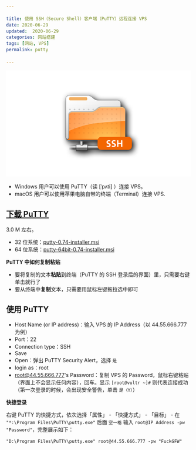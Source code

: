 ```yaml
---

title: 使用 SSH（Secure Shell）客户端（PuTTY）远程连接 VPS  
date: 2020-06-29  
updated:  2020-06-29
categories: 网站搭建  
tags: [网站, VPS]  
permalink: putty  

---
```


![ssh](putty/ssh.png "Secure Shell（安全外壳协议，简称 SSH）是一种加密的网络传输协议。")

- Windows 用户可以使用 PuTTY（读 [ˈpʌti] ）连接 VPS。
- macOS 用户可以使用苹果电脑自带的终端（Terminal）连接 VPS.

<!-- more -->



## [下载 PuTTY](https://www.chiark.greenend.org.uk/~sgtatham/putty/latest.html)

3.0 M 左右。

- 32 位系统：[putty-0.74-installer.msi](https://the.earth.li/~sgtatham/putty/latest/w32/putty-0.74-installer.msi)
- 64 位系统：[putty-64bit-0.74-installer.msi](https://the.earth.li/~sgtatham/putty/latest/w64/putty-64bit-0.74-installer.msi)



**PuTTY 中如何复制粘贴**

- 要将复制的文本**粘贴**到终端（PuTTY 的 SSH 登录后的界面）里，只需要右键单击就行了
- 要从终端中**复制**文本，只需要用鼠标左键拖拉选中即可





## 使用 PuTTY

- Host Name (or IP address)：输入 VPS 的 IP Address（以 44.55.666.777 为例）
- Port：22
- Connection type：SSH
- Save
- Open：弹出 PuTTY Security Alert，选择 `是`
- login as：root
- root@44.55.666.777's Password：复制 VPS 的 Password，鼠标右键粘贴（界面上不会显示任何内容），回车。显示 `[root@vultr ~]#` 则代表连接成功（第一次登录的时候，会出现安全警告，单击 `是（Y）`）



**快捷登录**

右键 PuTTY 的快捷方式，依次选择「属性」 - 「快捷方式」 - 「目标」 - 在 `"*:\Program Files\PuTTY\putty.exe"` 后面 `空一格` 输入 `root@IP Address -pw "Password"`，完整展示如下：

```
"D:\Program Files\PuTTY\putty.exe" root@44.55.666.777 -pw "FuckGFW"
```


